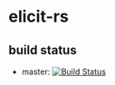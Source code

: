 # elicit-rs

## build status
- master: [![Build Status](https://travis-ci.org/hanepjiv/elicit-rs.svg?branch=master)](https://travis-ci.org/hanepjiv/elicit-rs)
